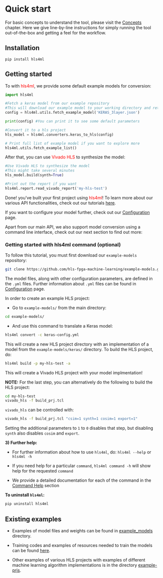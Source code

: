 # Quick start

For basic concepts to understand the tool, please visit the <a href="../CONCEPTS.html">Concepts</a> chapter. Here we give line-by-line instructions for simply running the tool out-of-the-box and getting a feel for the workflow.  

## Installation

```
pip install hls4ml
```

## Getting started

To with <span style="color:red">hls4ml</span>, we provide some default example models for conversion:

```python
import hls4ml

#Fetch a keras model from our example repository
#This will download our example model to your working directory and return an example configuration file
config = hls4ml.utils.fetch_example_model('KERAS_3layer.json')

print(config) #You can print it to see some default parameters

#Convert it to a hls project
hls_model = hls4ml.converters.keras_to_hls(config)

# Print full list of example model if you want to explore more
hls4ml.utils.fetch_example_list()
```

After that, you can use <span style="color:red">Vivado HLS</span> to synthesize the model:

```python
#Use Vivado HLS to synthesize the model
#This might take several minutes
hls_model.build(synth=True)

#Print out the report if you want
hls4ml.report.read_vivado_report('my-hls-test')
```

Done! you've built your first project using <span style="color:red">hls4ml</span>! To learn more about our various API functionalities, check out our tutorials [here](https://github.com/hls-fpga-machine-learning/hls4ml-tutorial).

If you want to configure your model further, check out our [Configuration](../api/CONFIGURATION.md) page. 

Apart from our main API, we also support model conversion using a command line interface, check out our next section to find out more:

### Getting started with hls4ml command (optional)


To follow this tutorial, you must first download our `example-models` repository:

```bash
git clone https://github.com/hls-fpga-machine-learning/example-models.git
```
The model files, along with other configuration parameters, are defined in the `.yml` files.
Further information about `.yml` files can be found in [Configuration](../api/CONFIGURATION.md) page.

In order to create an example HLS project:

- Go to `example-models/` from the main directory: 

```bash
cd example-models/
```

- And use this command to translate a Keras model:

```bash
hls4ml convert -c keras-config.yml
```

This will create a new HLS project directory with an implementation of a model from the `example-models/keras/` directory.
To build the HLS project, do:

```bash
hls4ml build -p my-hls-test -a
```

This will create a Vivado HLS project with your model implmentation!

**NOTE:** For the last step, you can alternatively do the following to build the HLS project:

```Bash
cd my-hls-test
vivado_hls -f build_prj.tcl
```

`vivado_hls` can be controlled with:

```bash
vivado_hls -f build_prj.tcl "csim=1 synth=1 cosim=1 export=1"
```

Setting the additional parameters to `1` to `0` disables that step, but disabling `synth` also disables `cosim` and `export`.

**3) Further help:**

- For further information about how to use `hls4ml`, do: `hls4ml --help` or `hls4ml -h`

- If you need help for a particular `command`, `hls4ml command -h` will show help for the requested `command`

- We provide a detailed documentation for each of the command in the [Command Help](../COMMAND.md) section

**To uninstall `hls4ml`:** 

```bash
pip uninstall hls4ml
```

## Existing examples

- Examples of model files and weights can be found in [example_models](https://github.com/hls-fpga-machine-learning/example-models) directory.

- Training codes and examples of resources needed to train the models can be found [here](https://github.com/hls-fpga-machine-learning/keras-training).

- Other examples of various HLS projects with examples of different machine learning algorithm implementations is in the directory [example-prjs](https://github.com/hls-fpga-machine-learning/hls4ml/tree/master/example-prjs).


